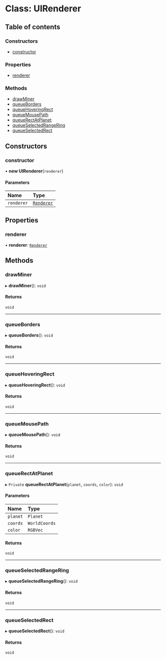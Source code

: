 # Class: UIRenderer

## Table of contents

### Constructors

- [constructor](UIRenderer.md#constructor)

### Properties

- [renderer](UIRenderer.md#renderer)

### Methods

- [drawMiner](UIRenderer.md#drawminer)
- [queueBorders](UIRenderer.md#queueborders)
- [queueHoveringRect](UIRenderer.md#queuehoveringrect)
- [queueMousePath](UIRenderer.md#queuemousepath)
- [queueRectAtPlanet](UIRenderer.md#queuerectatplanet)
- [queueSelectedRangeRing](UIRenderer.md#queueselectedrangering)
- [queueSelectedRect](UIRenderer.md#queueselectedrect)

## Constructors

### constructor

• **new UIRenderer**(`renderer`)

#### Parameters

| Name       | Type                      |
| :--------- | :------------------------ |
| `renderer` | [`Renderer`](Renderer.md) |

## Properties

### renderer

• **renderer**: [`Renderer`](Renderer.md)

## Methods

### drawMiner

▸ **drawMiner**(): `void`

#### Returns

`void`

---

### queueBorders

▸ **queueBorders**(): `void`

#### Returns

`void`

---

### queueHoveringRect

▸ **queueHoveringRect**(): `void`

#### Returns

`void`

---

### queueMousePath

▸ **queueMousePath**(): `void`

#### Returns

`void`

---

### queueRectAtPlanet

▸ `Private` **queueRectAtPlanet**(`planet`, `coords`, `color`): `void`

#### Parameters

| Name     | Type          |
| :------- | :------------ |
| `planet` | `Planet`      |
| `coords` | `WorldCoords` |
| `color`  | `RGBVec`      |

#### Returns

`void`

---

### queueSelectedRangeRing

▸ **queueSelectedRangeRing**(): `void`

#### Returns

`void`

---

### queueSelectedRect

▸ **queueSelectedRect**(): `void`

#### Returns

`void`
